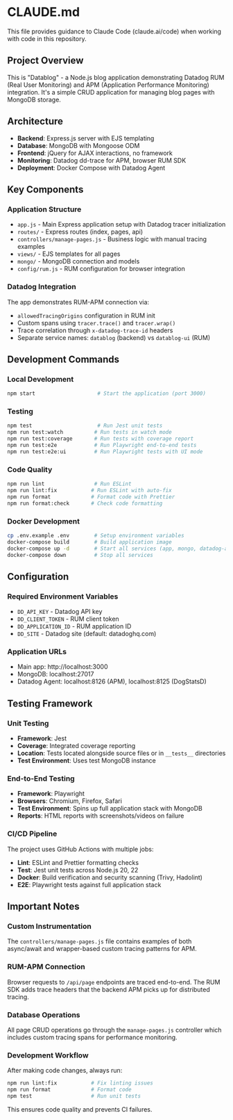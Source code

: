 # CLAUDE.md

This file provides guidance to Claude Code (claude.ai/code) when working with code in this
repository.

## Project Overview

This is "Datablog" - a Node.js blog application demonstrating Datadog RUM (Real User Monitoring) and
APM (Application Performance Monitoring) integration. It's a simple CRUD application for managing
blog pages with MongoDB storage.

## Architecture

- **Backend**: Express.js server with EJS templating
- **Database**: MongoDB with Mongoose ODM
- **Frontend**: jQuery for AJAX interactions, no framework
- **Monitoring**: Datadog dd-trace for APM, browser RUM SDK
- **Deployment**: Docker Compose with Datadog Agent

## Key Components

### Application Structure

- `app.js` - Main Express application setup with Datadog tracer initialization
- `routes/` - Express routes (index, pages, api)
- `controllers/manage-pages.js` - Business logic with manual tracing examples
- `views/` - EJS templates for all pages
- `mongo/` - MongoDB connection and models
- `config/rum.js` - RUM configuration for browser integration

### Datadog Integration

The app demonstrates RUM-APM connection via:

- `allowedTracingOrigins` configuration in RUM init
- Custom spans using `tracer.trace()` and `tracer.wrap()`
- Trace correlation through `x-datadog-trace-id` headers
- Separate service names: `datablog` (backend) vs `datablog-ui` (RUM)

## Development Commands

### Local Development

```bash
npm start                    # Start the application (port 3000)
```

### Testing

```bash
npm test                     # Run Jest unit tests
npm run test:watch          # Run tests in watch mode
npm run test:coverage       # Run tests with coverage report
npm run test:e2e            # Run Playwright end-to-end tests
npm run test:e2e:ui         # Run Playwright tests with UI mode
```

### Code Quality

```bash
npm run lint                # Run ESLint
npm run lint:fix           # Run ESLint with auto-fix
npm run format             # Format code with Prettier
npm run format:check       # Check code formatting
```

### Docker Development

```bash
cp .env.example .env        # Setup environment variables
docker-compose build        # Build application image
docker-compose up -d        # Start all services (app, mongo, datadog-agent)
docker-compose down         # Stop all services
```

## Configuration

### Required Environment Variables

- `DD_API_KEY` - Datadog API key
- `DD_CLIENT_TOKEN` - RUM client token
- `DD_APPLICATION_ID` - RUM application ID
- `DD_SITE` - Datadog site (default: datadoghq.com)

### Application URLs

- Main app: http://localhost:3000
- MongoDB: localhost:27017
- Datadog Agent: localhost:8126 (APM), localhost:8125 (DogStatsD)

## Testing Framework

### Unit Testing

- **Framework**: Jest
- **Coverage**: Integrated coverage reporting
- **Location**: Tests located alongside source files or in `__tests__` directories
- **Test Environment**: Uses test MongoDB instance

### End-to-End Testing

- **Framework**: Playwright
- **Browsers**: Chromium, Firefox, Safari
- **Test Environment**: Spins up full application stack with MongoDB
- **Reports**: HTML reports with screenshots/videos on failure

### CI/CD Pipeline

The project uses GitHub Actions with multiple jobs:

- **Lint**: ESLint and Prettier formatting checks
- **Test**: Jest unit tests across Node.js 20, 22
- **Docker**: Build verification and security scanning (Trivy, Hadolint)
- **E2E**: Playwright tests against full application stack

## Important Notes

### Custom Instrumentation

The `controllers/manage-pages.js` file contains examples of both async/await and wrapper-based
custom tracing patterns for APM.

### RUM-APM Connection

Browser requests to `/api/page` endpoints are traced end-to-end. The RUM SDK adds trace headers that
the backend APM picks up for distributed tracing.

### Database Operations

All page CRUD operations go through the `manage-pages.js` controller which includes custom tracing
spans for performance monitoring.

### Development Workflow

After making code changes, always run:

```bash
npm run lint:fix           # Fix linting issues
npm run format             # Format code
npm test                   # Run unit tests
```

This ensures code quality and prevents CI failures.
